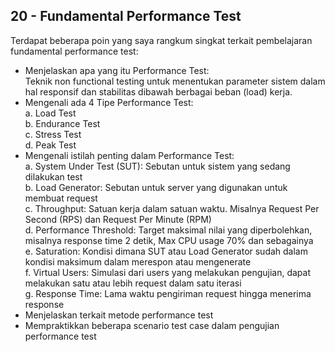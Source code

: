 ## 20 - Fundamental Performance Test

Terdapat beberapa poin yang saya rangkum singkat terkait pembelajaran fundamental performance test: <br>

- Menjelaskan apa yang itu Performance Test: <br>
  Teknik non functional testing untuk menentukan parameter sistem dalam hal responsif dan stabilitas dibawah berbagai beban (load) kerja. <br>
- Mengenali ada 4 Tipe Performance Test: <br>
  a. Load Test <br>
  b. Endurance Test <br>
  c. Stress Test <br>
  d. Peak Test <br>
- Mengenali istilah penting dalam Performance Test: <br>
  a. System Under Test (SUT): Sebutan untuk sistem yang sedang dilakukan test <br>
  b. Load Generator: Sebutan untuk server yang digunakan untuk membuat request <br>
  c. Throughput: Satuan kerja dalam satuan waktu. Misalnya Request Per Second (RPS) dan Request Per Minute (RPM) <br>
  d. Performance Threshold: Target maksimal nilai yang diperbolehkan, misalnya response time 2 detik, Max CPU usage 70% dan sebagainya <br>
  e. Saturation: Kondisi dimana SUT atau Load Generator sudah dalam kondisi maksimum dalam merespon atau mengenerate <br>
  f. Virtual Users: Simulasi dari users yang melakukan pengujian, dapat melakukan satu atau lebih request dalam satu iterasi <br>
  g. Response Time: Lama waktu pengiriman request hingga menerima response <br>
- Menjelaskan terkait metode performance test <br>
- Mempraktikkan beberapa scenario test case dalam pengujian performance test
